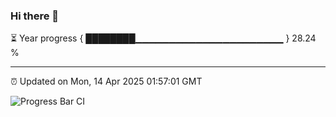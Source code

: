 ### Hi there 👋

⏳ Year progress { ████████▁▁▁▁▁▁▁▁▁▁▁▁▁▁▁▁▁▁▁▁▁▁ } 28.24 %

---

⏰ Updated on Mon, 14 Apr 2025 01:57:01 GMT

![Progress Bar CI](https://github.com/ZhaoGui/ZhaoGui/workflows/Progress%20Bar%20CI/badge.svg)
